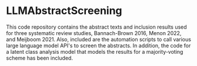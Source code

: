 # LLMAbstractScreening

This code repository contains the abstract texts and inclusion results used for three systematic review studies, Bannach-Brown 2016, Menon 2022, and Meijboom 2021. Also, included are the automation scripts to call various large language model API's to screen the abstracts. In addition, the code for a latent class analysis model that models the results for a majority-voting scheme has been included.
